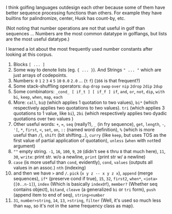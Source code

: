 I think golfing languages outdesign each other because some of them have better sequence processing functions than others. For example they have builtins for palindromize, center, Husk has count-by, etc.

(Not noting that number operations are not that useful in golf than sequences ... Numbers are the most common datatype in golflangs, but lists
are the most useful datatype.)

I learned a lot about the most frequently used number constants after looking at this corpus.

1. Blocks `[ ... ]`
2. Some way to denote lists (eg. `{ ... }`). And Strings `" ... "` which are just arrays of codepoints.
3. Numbers: `0` `1` `2` `3` `4` `5` `10` `0.0` `2.0` ... (`t` `f`) (`166` is that frequent?)
4. Some stack-shuffling operators: `dup` `drop` `swap` `over` `nip` `2drop` `2dip` `2dup`
5. Some combinators: `_cond_ [ if_t ] [ if_f ] if`, `and`, `or`, `not`, `dip`, `with` `bi`, `keep`, `when`, `map`, `each`
6. More: `call`, `bi@` (which applies 1 quotation to two values), `bi*` (which respectively applies two quotations to two values). `tri` (which applies 3 quotations to 1 value, like `bi`), `2bi` (which respectively applies two dyadic quotations over two values )
7. Other useful words: `+`, `=`, `seq` (really?), `_` (in fry sequence), `get`, `length`, `-`, `'[`, `*`, `first`, `<`, `set`, `on`, `::` (named word definition), `%` (which is more useful than `/`), `shift` (bit shifting...), `curry` (like `keep`, but uses TOS as the first value of partial application of quotation), `unless` (`when` with `not`ted argument)
8. `""` empty string. `-1`, `16`, `100`, `9`, `20` (didn't see `6` thru `8` that much here), `11`, `30`, `write`: print str. w/o a newline, `print` (print str w/ a newline)
9. `case` (is more useful than `cond`, evidently), `cond`, `values` (outputs all values in an assoc.) `nth` (indexing)
10. and then we have `>` and `/`. `pick` (`x y z -- x y z x`), `append` (merge sequences), `if*` (preserve cond if true), `15`, `32`, `first2`, `when*`, `<iota>` (`[0..n-1]`), `index` (Which is basically `indexOf`), `member?` (Whether seq contains object), `bitand`, `cleave` (a generalized `bi` or `tri` form), `push` (append item to end of seq), `string>number`
11. `31`, `number>string`, `14`, `13`, `>string`, `filter` (Well, it's used so much less than `map`, so it's not in the same frequency class as map).
